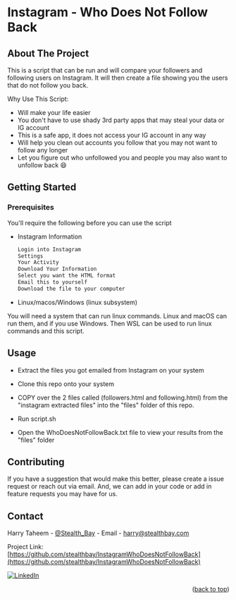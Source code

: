 # Instagram - Who Does Not Follow Back

<!-- ABOUT THE PROJECT -->
## About The Project

This is a script that can be run and will compare your followers and following users on Instagram.
It will then create a file showing you the users that do not follow you back.

Why Use This Script:
* Will make your life easier
* You don't have to use shady 3rd party apps that may steal your data or IG account
* This is a safe app, it does not access your IG account in any way
* Will help you clean out accounts you follow that you may not want to follow any longer
* Let you figure out who unfollowed you and people you may also want to unfollow back :smile:


<!-- GETTING STARTED -->
## Getting Started

### Prerequisites

You'll require the following before you can use the script
* Instagram Information
  ```sh
  Login into Instagram
  Settings
  Your Activity
  Download Your Information
  Select you want the HTML format
  Email this to yourself
  Download the file to your computer

  ```

* Linux/macos/Windows (linux subsystem)

 You will need a system that can run linux commands. Linux and macOS can run them, and if you use Windows. Then WSL can be used to run linux commands and this script.


<!-- USAGE EXAMPLES -->
## Usage

* Extract the files you got emailed from Instagram on your system

* Clone this repo onto your system

* COPY over the 2 files called (followers.html and following.html) from the "instagram extracted files" into the "files" folder of this repo.

* Run script.sh

* Open the WhoDoesNotFollowBack.txt file to view your results from the "files" folder


<!-- CONTRIBUTING -->
## Contributing

If you have a suggestion that would make this better, please create a issue request or reach out via email. And, we can add in your code or add in feature requests you may have for us.

<!-- CONTACT -->
## Contact

Harry Taheem - [@Stealth_Bay](https://twitter.com/stealth_bay) - Email - harry@stealthbay.com 

Project Link: [https://github.com/stealthbay/InstagramWhoDoesNotFollowBack](https://github.com/stealthbay/InstagramWhoDoesNotFollowBack)

 [![LinkedIn][linkedin-shield]][linkedin-url]

<p align="right">(<a href="#readme-top">back to top</a>)</p>



<!-- MARKDOWN LINKS & IMAGES -->
<!-- https://www.markdownguide.org/basic-syntax/#reference-style-links -->
[linkedin-shield]: https://img.shields.io/badge/-LinkedIn-black.svg?style=for-the-badge&logo=linkedin&colorB=555
[linkedin-url]: https://linkedin.com/in/taheem
[product-screenshot]: images/screenshot.png